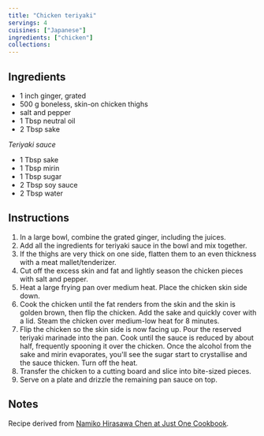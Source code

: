 ```yaml
---
title: "Chicken teriyaki"
servings: 4
cuisines: ["Japanese"]
ingredients: ["chicken"]
collections:
---
```


## Ingredients

- 1 inch ginger, grated
- 500 g boneless, skin-on chicken thighs
- salt and pepper
- 1 Tbsp neutral oil
- 2 Tbsp sake

*Teriyaki sauce*

- 1 Tbsp sake
- 1 Tbsp mirin
- 1 Tbsp sugar
- 2 Tbsp soy sauce
- 2 Tbsp water

## Instructions

1. In a large bowl, combine the grated ginger, including the juices.
2. Add all the ingredients for teriyaki sauce in the bowl and mix together.
3. If the thighs are very thick on one side, flatten them to an even thickness with a meat mallet/tenderizer.
4. Cut off the excess skin and fat and lightly season the chicken pieces with salt and pepper.
5. Heat a large frying pan over medium heat. Place the chicken skin side down.
6. Cook the chicken until the fat renders from the skin and the skin is golden brown, then flip the chicken. Add the sake and quickly cover with a lid. Steam the chicken over medium-low heat for 8 minutes.
7. Flip the chicken so the skin side is now facing up. Pour the reserved teriyaki marinade into the pan. Cook until the sauce is reduced by about half, frequently spooning it over the chicken. Once the alcohol from the sake and mirin evaporates, you'll see the sugar start to crystallise and the sauce thicken. Turn off the heat.
8. Transfer the chicken to a cutting board and slice into bite-sized pieces.
9. Serve on a plate and drizzle the remaining pan sauce on top.

## Notes

Recipe derived from [Namiko Hirasawa Chen at Just One Cookbook](https://www.justonecookbook.com/chicken-teriyaki/).
